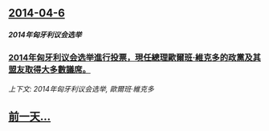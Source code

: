 ## [2014-04-6](/news/2014/04/6/index.md)

##### 2014年匈牙利议会选举
### [ 2014年匈牙利议会选举進行投票，現任總理歐爾班·維克多的政黨及其盟友取得大多數議席。 ](/news/2014/04/6/2014年匈牙利议会选举進行投票-現任總理歐爾班-維克多的政黨及其盟友取得大多數議席.md)
_上下文: 2014年匈牙利议会选举, 歐爾班·維克多_

## [前一天...](/news/2014/04/5/index.md)

